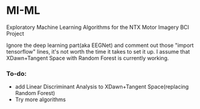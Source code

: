 # MI-ML
Exploratory Machine Learning Algorithms for the NTX Motor Imagery BCI Project

Ignore the deep learning part(aka EEGNet) and comment out those "import tensorflow" lines, it's not worth the time it takes to set it up. I assume that XDawn+Tangent Space with Random Forest is currently working.


### To-do:
  - add Linear Discriminant Analysis to XDawn+Tangent Space(replacing Random Forest)
  - Try more algorithms
